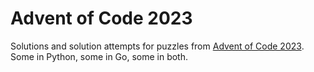 # Advent of Code 2023

Solutions and solution attempts for puzzles from [Advent of Code 2023](https://adventofcode.com/2023/). Some in Python, some in Go, some in both.
